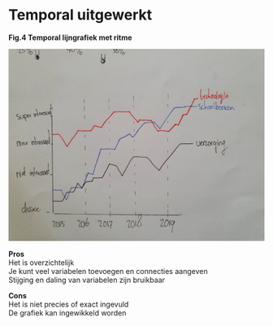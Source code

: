 # Temporal uitgewerkt

**Fig.4 Temporal lijngrafiek met ritme**

![](.gitbook/assets/whatsapp-image-2020-09-18-at-11.18.58-3-.jpeg)

**Pros**   
Het is overzichtelijk  
Je kunt veel variabelen toevoegen en connecties aangeven  
Stijging en daling van variabelen zijn bruikbaar 

**Cons**   
Het is niet precies of exact ingevuld  
De grafiek kan ingewikkeld worden  



